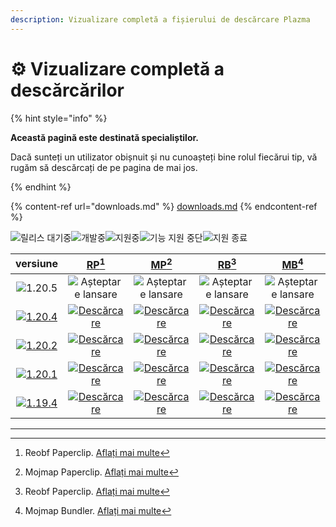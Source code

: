 ```yaml
---
description: Vizualizare completă a fișierului de descărcare Plazma
---
```


# ⚙️ Vizualizare completă a descărcărilor

{% hint style="info" %}

**Această pagină este destinată specialiștilor.**

Dacă sunteți un utilizator obișnuit și nu cunoașteți bine rolul fiecărui tip,
vă rugăm să descărcați de pe pagina de mai jos.

{% endhint %}

{% content-ref url="downloads.md" %}
[downloads.md](downloads.md)
{% endcontent-ref %}

[wtr]: https://badge.plazmamc.org/0/Așteptare%20pentru%20eliberare

![릴리스 대기중][wtr]![개발중](https://badge.plazmamc.org/1/개발중)![지원중](https://badge.plazmamc.org/2/지원중)![기능 지원 중단](https://badge.plazmamc.org/6/기능%20지원%20중단)![지원 종료](https://badge.plazmamc.org/4/지원%20종료)

|                                      versiune                                     |                                [RP](#user-content-fn-1)[^1]                                |                                [MP](#user-content-fn-2)[^2]                                |                                [RB](#user-content-fn-3)[^3]                                |                                [MB](#user-content-fn-4)[^4]                                |
| :-------------------------------------------------------------------------------: | :----------------------------------------------------------------------------------------: | :----------------------------------------------------------------------------------------: | :----------------------------------------------------------------------------------------: | :----------------------------------------------------------------------------------------: |
|                   ![1.20.5](https://badge.plazmamc.org/0/1.20.5)                  |                                  ![Așteptare lansare][wtr]                                 |                                  ![Așteptare lansare][wtr]                                 |                                  ![Așteptare lansare][wtr]                                 |                                  ![Așteptare lansare][wtr]                                 |
| [![1.20.4](https://badge.plazmamc.org/2/1.20.4)](https://git.plazmamc.org/1.20.4) | [![Descărcare](https://badge.plazmamc.org/1/Descărcare)](https://dl.plazmamc.org/1.20.4/0) | [![Descărcare](https://badge.plazmamc.org/1/Descărcare)](https://dl.plazmamc.org/1.20.4/1) | [![Descărcare](https://badge.plazmamc.org/1/Descărcare)](https://dl.plazmamc.org/1.20.4/2) | [![Descărcare](https://badge.plazmamc.org/1/Descărcare)](https://dl.plazmamc.org/1.20.4/3) |
| [![1.20.2](https://badge.plazmamc.org/6/1.20.2)](https://git.plazmamc.org/1.20.2) | [![Descărcare](https://badge.plazmamc.org/1/Descărcare)](https://dl.plazmamc.org/1.20.2/0) | [![Descărcare](https://badge.plazmamc.org/1/Descărcare)](https://dl.plazmamc.org/1.20.2/1) | [![Descărcare](https://badge.plazmamc.org/1/Descărcare)](https://dl.plazmamc.org/1.20.2/2) | [![Descărcare](https://badge.plazmamc.org/1/Descărcare)](https://dl.plazmamc.org/1.20.2/3) |
| [![1.20.1](https://badge.plazmamc.org/4/1.20.1)](https://git.plazmamc.org/1.20.1) | [![Descărcare](https://badge.plazmamc.org/1/Descărcare)](https://dl.plazmamc.org/1.20.1/0) | [![Descărcare](https://badge.plazmamc.org/1/Descărcare)](https://dl.plazmamc.org/1.20.1/1) | [![Descărcare](https://badge.plazmamc.org/1/Descărcare)](https://dl.plazmamc.org/1.20.1/2) | [![Descărcare](https://badge.plazmamc.org/1/Descărcare)](https://dl.plazmamc.org/1.20.1/3) |
| [![1.19.4](https://badge.plazmamc.org/4/1.19.4)](https://git.plazmamc.org/1.19.4) | [![Descărcare](https://badge.plazmamc.org/1/Descărcare)](https://dl.plazmamc.org/1.19.4/0) | [![Descărcare](https://badge.plazmamc.org/1/Descărcare)](https://dl.plazmamc.org/1.19.4/1) | [![Descărcare](https://badge.plazmamc.org/1/Descărcare)](https://dl.plazmamc.org/1.19.4/2) | [![Descărcare](https://badge.plazmamc.org/1/Descărcare)](https://dl.plazmamc.org/1.19.4/3) |

***

[^1]: Reobf Paperclip. [Aflați mai multe](../administration/getting-started#id-2)

[^2]: Mojmap Paperclip. [Aflați mai multe](../administration/getting-started#id-2)

[^3]: Reobf Paperclip. [Aflați mai multe](../administration/getting-started#id-2)

[^4]: Mojmap Bundler. [Aflați mai multe](../administration/getting-started#id-2)
